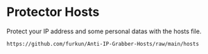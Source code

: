 # Protector Hosts
Protect your IP address and some personal datas with the hosts file.

```sh
https://github.com/furkun/Anti-IP-Grabber-Hosts/raw/main/hosts
```
